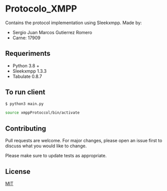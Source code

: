 # Protocolo_XMPP
Contains the protocol implementation using Sleekxmpp.
Made by:
- Sergio Juan Marcos Gutierrez Romero
- Carne: 17909

## Requeriments 
- Python 3.8 +
- Sleekxmpp 1.3.3
- Tabulate 0.8.7

## To run client
```bash
$ python3 main.py
```
```bash
source xmppProtoccol/bin/activate
```

## Contributing
Pull requests are welcome. For major changes, please open an issue first to discuss what you would like to change.

Please make sure to update tests as appropriate.

## License
[MIT](https://choosealicense.com/licenses/mit/)

